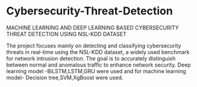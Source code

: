 # Cybersecurity-Threat-Detection
MACHINE LEARNING AND DEEP LEARNING BASED CYBERSECURITY THREAT DETECTION USING NSL-KDD DATASET

The project focuses mainly on detecting and classifying cybersecurity threats in real-time using the NSL-KDD dataset, a widely used benchmark for network intrusion detection. The goal is to accurately distinguish between normal and anomalous traffic to enhance network security. Deep learning model -BiLSTM,LSTM,GRU were used and for machine learning model- Decision tree,SVM,XgBoost were used.
